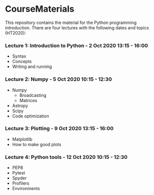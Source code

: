 # CourseMaterials

This repository contains the material for the Python programming introduction. There are four lectures with the following dates and topics (HT2020):

### Lecture 1: Introduction to Python - 2 Oct 2020 13:15 - 16:00
- Syntax
- Concepts
- Writing and running

### Lecture 2: Numpy - 5 Oct 2020 10:15 - 12:30
- Numpy
  - Broadcasting
  - Matrices
- Astropy
- Scipy
- Code optimization

### Lecture 3: Plotting - 9 Oct 2020 13:15 - 16:00
- Matplotlib
- How to make good plots

### Lecture 4: Python tools - 12 Oct 2020 10:15 - 12:30
- PEP8
- Pytest
- Spyder
- Profilers
- Environments
